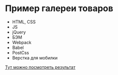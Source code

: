 # Пример галереи товаров
* HTML, CSS
* JS
* jQuery
* БЭМ
* Webpack
* Babel
* PostCss
* Верстка для мобилки

[Тут можно посмотреть результат](https://artem-mit.github.io/product-gallery/ "Ссылка на GH-Pages")